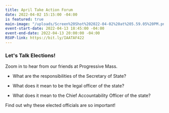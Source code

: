 ```yaml
---
title: April Take Action Forum
date: 2022-04-02 15:15:00 -04:00
is featured: true
main-image: "/uploads/Screen%20Shot%202022-04-02%20at%205.59.05%20PM.png"
event-start-date: 2022-04-13 18:45:00 -04:00
event-end-date: 2022-04-13 20:00:00 -04:00
RSVP-link: https://bit.ly/IAATAF422
---
```


### Let's Talk Elections!

Zoom in to hear from our friends at Progressive Mass.

* What are the responsibilities of the Secretary of State?

* What does it mean to be the legal officer of the state?

* What does it mean to the Chief Accountability Officer of the state?

Find out why these elected officials are so important!



